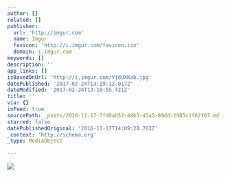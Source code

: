 ```yaml
---
author: []
related: []
publisher:
  url: 'http://imgur.com'
  name: Imgur
  favicon: 'http://i.imgur.com/favicon.ico'
  domain: i.imgur.com
keywords: []
description: ''
app_links: []
isBasedOnUrl: 'http://i.imgur.com/VjdUXKeb.jpg'
datePublished: '2017-02-24T13:19:12.017Z'
dateModified: '2017-02-24T13:18:55.721Z'
title: ''
via: {}
inFeed: true
sourcePath: _posts/2016-11-17-7fd0ab52-48b3-45a5-89dd-2985c1f62167.md
starred: false
datePublishedOriginal: '2016-11-17T14:09:28.763Z'
_context: 'http://schema.org'
_type: MediaObject

---
```

<article style=""><img src="http://imgur.com/VjdUXKeb.jpg" /></article>